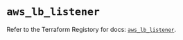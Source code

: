 # `aws_lb_listener`

Refer to the Terraform Registory for docs: [`aws_lb_listener`](https://registry.terraform.io/providers/hashicorp/aws/3.76.1/docs/resources/lb_listener).
